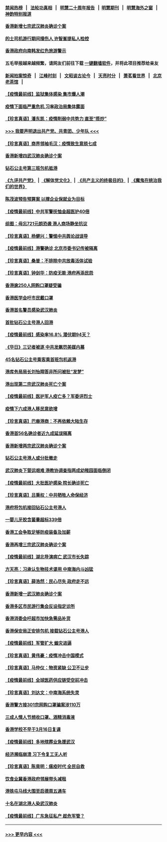 #### [禁闻热榜](热点新闻.md?=0)  &nbsp;&nbsp;|&nbsp;&nbsp; [法轮功真相](https://github.com/gfw-breaker/truth/blob/master/README.md?=0) &nbsp;&nbsp;|&nbsp;&nbsp; [明慧二十周年报告](https://github.com/gfw-breaker/mh-reports/blob/master/README.md?=0) &nbsp;&nbsp;|&nbsp;&nbsp;[明慧期刊](https://github.com/gfw-breaker/mh-qikan) &nbsp;&nbsp;|&nbsp;&nbsp; [明慧海外之窗](https://github.com/gfw-breaker/mh-news/blob/master/README.md?=0) &nbsp;&nbsp;|&nbsp;&nbsp; [神韵特别报道](https://github.com/gfw-breaker/mh-news/blob/master/shenyun.md?=0)
#### [香港新增七宗武汉肺炎确诊个案](../pages/nsc415/n11893498.md?t=02260301) 
#### [的士司机游行期间撞伤人 许智峯提私人检控](../pages/nsc415/n11893483.md?t=02260301) 
#### [香港政府向南韩发红色旅游警示](../pages/nsc415/n11893398.md?t=02260301) 
#### 五毛举报越来越频繁，请网友们前往下载 [一键翻墙软件](https://github.com/gfw-breaker/ssr-accounts)，并将此项目推荐给亲友
#### [新闻拍案惊奇](https://github.com/gfw-breaker/banned-news/blob/master/pages/link4.md) &nbsp;&nbsp;|&nbsp;&nbsp; [江峰时刻](https://github.com/gfw-breaker/banned-news/blob/master/pages/link4.md) &nbsp;&nbsp;|&nbsp;&nbsp; [文昭谈古论今](https://github.com/gfw-breaker/banned-news/blob/master/pages/link4.md) &nbsp;&nbsp;|&nbsp;&nbsp; [天亮时分](https://github.com/gfw-breaker/banned-news/blob/master/pages/link4.md) &nbsp;&nbsp;|&nbsp;&nbsp; [萧茗看世界](https://github.com/gfw-breaker/banned-news/blob/master/pages/link4.md) &nbsp;&nbsp;|&nbsp;&nbsp; [北京老茶馆](https://github.com/gfw-breaker/banned-news/blob/master/pages/link4.md) &nbsp;&nbsp;|&nbsp;&nbsp; 
#### [【疫情最前线】监狱集体感染 集市爆人潮](../pages/nsc415/n11893181.md?t=02260301) 
#### [疫情下面临严重危机  习率政治局集体露面](../pages/nsc415/n11893305.md?t=02260301) 
#### [【珍言真语】潘东凯：疫情削弱中共势力 直至“揽炒”](../pages/nsc415/n11892866.md?t=02260301) 
#### [>>> 我要声明退出共产党、共青团、少年队 <<<](https://github.com/begood0513/goodnews/blob/master/quit/letter.md) 
#### [【珍言真语】商界领袖毛汉：疫情致生意损七成](../pages/nsc415/n11890348.md?t=02260301) 
#### [香港新增四武汉肺炎确诊个案](../pages/nsc415/n11890610.md?t=02260301) 
#### [钻石公主号第三班包机抵港](../pages/nsc415/n11890645.md?t=02260301) 
#### [《九评共产党》](https://github.com/begood0513/9ping.md/blob/master/README.md) &nbsp;|&nbsp; [《解体党文化》](../../../../jtdwh.md/blob/master/README.md)  &nbsp;|&nbsp; [《共产主义的终极目的》](../../../../gczydzjmd.md/blob/master/README.md) &nbsp;|&nbsp; [《魔鬼在统治我们的世界》](../../../../mgztzwmdsj.md/blob/master/README.md) 
#### [陈茂波预告预算案 以撑企业保就业为目标](../pages/nsc415/n11890574.md?t=02260301) 
#### [【疫情最前线】中共军警抚恤金超医护40倍](../pages/nsc415/n11890458.md?t=02260301) 
#### [组图：毋忘721元朗恐袭 港人商场静坐抗议](../pages/nsc415/n11876882.md?t=02260301) 
#### [【珍言真语】杨健兴：警惕中共舆论战误导](../pages/nsc415/n11888131.md?t=02260301) 
#### [【疫情最前线】港警确诊 北京市委书记传被隔离](../pages/nsc415/n11886872.md?t=02260301) 
#### [【珍言真语】桑普：不排除中共放毒活体试验](../pages/nsc415/n11886832.md?t=02260301) 
#### [【珍言真语】钟剑华：防疫无能 港府再添民怨](../pages/nsc415/n11884504.md?t=02260301) 
#### [香港逾250人网购口罩疑受骗](../pages/nsc415/n11884388.md?t=02260301) 
#### [香港医学会吁市民戴口罩](../pages/nsc415/n11884367.md?t=02260301) 
#### [香港首名警员感染武汉肺炎](../pages/nsc415/n11884357.md?t=02260301) 
#### [首批钻石公主号港人回港](../pages/nsc415/n11884333.md?t=02260301) 
#### [【疫情最前线】感染率16.8% 潜伏期94天？](../pages/nsc415/n11884256.md?t=02260301) 
#### [《华日》三记者被逐 中共发飙罚美媒内幕](../pages/nsc415/n11884184.md?t=02260301) 
#### [45名钻石公主号乘客乘首班包机返港](../pages/nsc415/n11881770.md?t=02260301) 
#### [港库务局局长刘怡翔答非所问被批“发梦”](../pages/nsc415/n11881752.md?t=02260301) 
#### [港出现第二宗武汉肺炎死亡个案](../pages/nsc415/n11881736.md?t=02260301) 
#### [【疫情最前线】医护军人疫亡多？军委评烈士](../pages/nsc415/n11881655.md?t=02260301) 
#### [疫情下六成港人移民意欲增](../pages/nsc415/n11881699.md?t=02260301) 
#### [【珍言真语】巴裔港商：不再依赖大陆生存](../pages/nsc415/n11881126.md?t=02260301) 
#### [香港首56名确诊者近九成延误隔离](../pages/nsc415/n11879079.md?t=02260301) 
#### [香港新增两宗武汉肺炎确诊个案](../pages/nsc415/n11879064.md?t=02260301) 
#### [钻石公主号港人或分批撤走](../pages/nsc415/n11879029.md?t=02260301) 
#### [武汉肺炎下营运艰难 港教协调查指两成幼稚园面临倒闭](../pages/nsc415/n11878989.md?t=02260301) 
#### [【疫情最前线】大批医护感染 院长确诊死亡](../pages/nsc415/n11878595.md?t=02260301) 
#### [【珍言真语】吕秉权：中共牺牲人命保经济](../pages/nsc415/n11878390.md?t=02260301) 
#### [港府将包机接回钻石公主号港人](../pages/nsc415/n11876352.md?t=02260301) 
#### [一婴儿牙胶含菌量超标339倍](../pages/nsc415/n11876336.md?t=02260301) 
#### [香港工会争取足够防疫装备及加薪](../pages/nsc415/n11876313.md?t=02260301) 
#### [香港再增三宗武汉肺炎确诊个案](../pages/nsc415/n11876297.md?t=02260301) 
#### [【疫情最前线】湖北导演病亡 武汉市长失踪](../pages/nsc415/n11876272.md?t=02260301) 
#### [方天亮：习承认生物技术谬用 中南海内斗凶猛](../pages/nsc415/n11873679.md?t=02260301) 
#### [【珍言真语】薛浩然：民心尽失 政府走不远](../pages/nsc415/n11875838.md?t=02260301) 
#### [香港新增一武汉肺炎确诊个案](../pages/nsc415/n11874044.md?t=02260301) 
#### [香港多区市民游行集会反设指定诊所](../pages/nsc415/n11874017.md?t=02260301) 
#### [香港消委会吁超市加快急需品补货](../pages/nsc415/n11874003.md?t=02260301) 
#### [香港保安局正安排包机 接载钻石公主号港人](../pages/nsc415/n11873932.md?t=02260301) 
#### [【疫情最前线】军管扩大 蝗灾进逼](../pages/nsc415/n11873780.md?t=02260301) 
#### [【珍言真语】黄伟豪：疫情冲击中国模式](../pages/nsc415/n11873482.md?t=02260301) 
#### [【珍言真语】马仲仪：物资紧缺 公卫不让步](../pages/nsc415/n11872315.md?t=02260301) 
#### [【疫情最前线】全球医药供应链受空前冲击](../pages/nsc415/n11869614.md?t=02260301) 
#### [【珍言真语】刘达文：中南海系统失灵](../pages/nsc415/n11869465.md?t=02260301) 
#### [香港警方接301宗网购口罩骗案涉110万](../pages/nsc415/n11867572.md?t=02260301) 
#### [三成人情人节想收口罩、酒精消毒液](../pages/nsc415/n11867523.md?t=02260301) 
#### [香港学校不早于3月16日复课](../pages/nsc415/n11867498.md?t=02260301) 
#### [【疫情最前线】多地殡葬业急援武汉](../pages/nsc415/n11866914.md?t=02260301) 
#### [经济濒临崩溃 习下令复工无人听](../pages/nsc415/n11867269.md?t=02260301) 
#### [【珍言真语】陈竟明：瘟疫时代 全民自救](../pages/nsc415/n11866765.md?t=02260301) 
#### [饮食业冀香港政府领展带头减租](../pages/nsc415/n11864876.md?t=02260301) 
#### [港铁屯马线大围至启德周五通车](../pages/nsc415/n11864842.md?t=02260301) 
#### [十名在湖北港人染武汉肺炎](../pages/nsc415/n11864807.md?t=02260301) 
#### [【疫情最前线】广东急征私产 趁危军管？](../pages/nsc415/n11864205.md?t=02260301) 

----
#### [ >>> 更早内容 <<< ](../indexes/nsc415-earlier.md)
